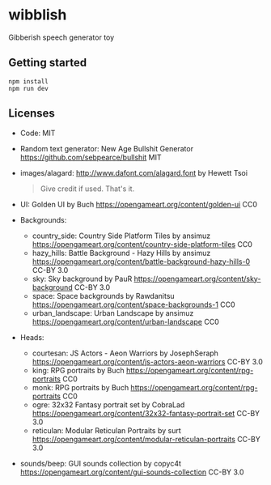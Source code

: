 # wibblish
Gibberish speech generator toy

## Getting started

    npm install
    npm run dev

## Licenses

- Code: MIT
- Random text generator: New Age Bullshit Generator https://github.com/sebpearce/bullshit MIT
- images/alagard: http://www.dafont.com/alagard.font by Hewett Tsoi
  > Give credit if used. That's it.

- UI: Golden UI by Buch https://opengameart.org/content/golden-ui CC0
- Backgrounds:
  - country_side: Country Side Platform Tiles by ansimuz https://opengameart.org/content/country-side-platform-tiles CC0
  - hazy_hills: Battle Background - Hazy Hills by ansimuz https://opengameart.org/content/battle-background-hazy-hills-0 CC-BY 3.0
  - sky: Sky background by PauR https://opengameart.org/content/sky-background CC-BY 3.0
  - space: Space backgrounds by Rawdanitsu https://opengameart.org/content/space-backgrounds-1 CC0
  - urban_landscape: Urban Landscape by ansimuz https://opengameart.org/content/urban-landscape CC0
- Heads:
  - courtesan: JS Actors - Aeon Warriors by JosephSeraph https://opengameart.org/content/js-actors-aeon-warriors CC-BY 3.0
  - king: RPG portraits by Buch https://opengameart.org/content/rpg-portraits CC0
  - monk: RPG portraits by Buch https://opengameart.org/content/rpg-portraits CC0
  - ogre: 32x32 Fantasy portrait set by CobraLad https://opengameart.org/content/32x32-fantasy-portrait-set CC-BY 3.0
  - reticulan: Modular Reticulan Portraits by surt https://opengameart.org/content/modular-reticulan-portraits CC-BY 3.0
- sounds/beep: GUI sounds collection by copyc4t https://opengameart.org/content/gui-sounds-collection CC-BY 3.0
